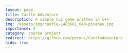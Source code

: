 ```yaml
---
layout: page
title: Castle Adventure
description: A simple CLI game written in C++
img: /assets/img/castle-1483681_640-pixabay.jpg
importance: 4
category: course project
redirect: https://github.com/permui/CastleAdventure
hide: true
---
```

